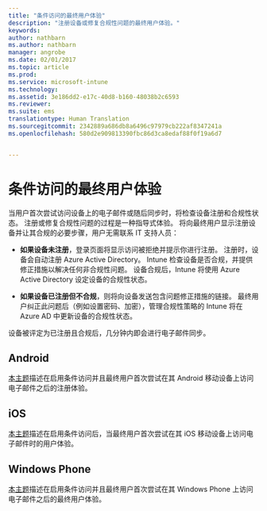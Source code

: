 ```yaml
---
title: "条件访问的最终用户体验"
description: "注册设备或修复合规性问题的最终用户体验。"
keywords: 
author: nathbarn
ms.author: nathbarn
manager: angrobe
ms.date: 02/01/2017
ms.topic: article
ms.prod: 
ms.service: microsoft-intune
ms.technology: 
ms.assetid: 3e186dd2-e17c-40d8-b160-48038b2c6593
ms.reviewer: 
ms.suite: ems
translationtype: Human Translation
ms.sourcegitcommit: 2342889a686db8a6496c97979cb222af8347241a
ms.openlocfilehash: 580d2e909813390fbc86d3ca8edaf88f0f19a6d7


---
```


# <a name="end-user-experience-of-conditional-access"></a>条件访问的最终用户体验
当用户首次尝试访问设备上的电子邮件或随后同步时，将检查设备注册和合规性状态。 注册或修复合规性问题的过程是一种指导式体验。 将向最终用户显示注册设备并让其合规的必要步骤，用户无需联系 IT 支持人员：

-   **如果设备未注册**，登录页面将显示访问被拒绝并提示你进行注册。 注册时，设备会自动注册 Azure Active Directory。 Intune 检查设备是否合规，并提供修正措施以解决任何非合规性问题。 设备合规后，Intune 将使用 Azure Active Directory 设定设备的合规性状态。

-   **如果设备已注册但不合规**，则将向设备发送包含问题修正措施的链接。 最终用户纠正此问题后（例如设置密码、加密），管理合规性策略的 Intune 将在 Azure AD 中更新设备的合规性状态。

设备被评定为已注册且合规后，几分钟内即会进行电子邮件同步。

## <a name="android"></a>Android

[本主题](end-user-experience-conditional-access-android.md)描述在启用条件访问并且最终用户首次尝试在其 Android 移动设备上访问电子邮件之后的注册体验。

## <a name="ios"></a>iOS

[本主题](end-user-experience-conditional-access-ios.md)描述在启用条件访问后，当最终用户首次尝试在其 iOS 移动设备上访问电子邮件时的用户体验。

## <a name="windows-phone"></a>Windows Phone

[本主题](end-user-experience-conditional-access-winphone.md)描述在启用条件访问并且最终用户首次尝试在其 Windows Phone 上访问电子邮件之后的最终用户体验。



<!--HONumber=Jan17_HO1-->


